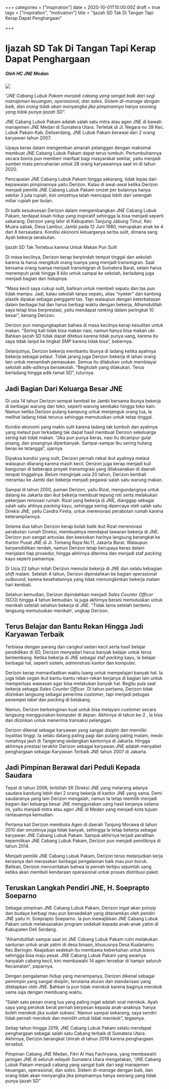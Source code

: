 +++
categories = ["inspiration"]
date = 2020-10-01T15:00:00Z
draft = true
tags = ["inspiration", "motivation"]
title = "Ijazah SD Tak Di Tangan Tapi Kerap Dapat Penghargaan"

+++
# Ijazah SD Tak Di Tangan Tapi Kerap Dapat Penghargaan

##### Oleh HC JNE Medan 

![](/uploads/img-20200923-wa0029-1.jpg)

_“JNE Cabang Lubuk Pakam menjadi cabang yang sangat baik dari segi manajemen keuangan, operasional, dan sales. Sistem di-manage dengan baik, dan orang tidak akan menyangka jika pimpinannya hanya seorang yang tidak punya ijazah SD”._

JNE Cabang Lubuk Pakam adalah salah satu mitra atau agen JNE di bawah manajemen JNE Medan di Sumatera Utara. Terletak di Jl. Negara no 39 Kec. Lubuk Pakam Kab. Deliserdang, JNE Lubuk Pakam berawal dari 2 orang karyawan tahun 2007.

Upaya keras dalam mengemban amanah pelanggan dengan maksimal membuat JNE Cabang Lubuk Pakam dapat terus tumbuh. Pertumbuhannya secara bisnis pun memberi manfaat bagi masyarakat sekitar, yaitu menjadi sumber mata pencaharian untuk 28 orang karyawannya saat ini di tahun 2020.

Pencapaian JNE Cabang Lubuk Pakam hingga sekarang, tidak lepas dari kepiawaian pimpinannya yaitu Derizon. Kalau di awal-awal ketika Derizon menjadi pemilik JNE Cabang Lubuk Pakam omzet per bulannya hanya sekitar 3 juta rupiah, kini omzetnya telah mencapai lebih dari setengah miliar rupiah per bulan.

Di balik kesuksesan Derizon dalam mengembangkan JNE Cabang Lubuk Pakam, terdapat kisah hidup yang inspiratif sehingga Ia bisa menjadi seperti sekarang. Derizon yang lahir di Kabupaten Tanjung Jabung Timur, Kec Muara sabak, Desa Lambur, Jambi pada 12 Juni 1980, merupakan anak ke 4 dari 8 bersaudara. Kondisi ekonomi keluarganya serba sulit, dimana sang Ayah bekerja serabutan.

Ijazah SD Tak Tertebus karena Untuk Makan Pun Sulit

Di masa kecilnya, Derizon kerap berpindah tempat tinggal dan sekolah karena Ia harus mengikuti orang tuanya yang menjadi transmigran. Saat bersama orang tuanya menjadi transmigran di Sumatera Barat, selain harus menempuh jarak hingga 8 kilo untuk sampai ke sekolah, berladang juga menjadi bagian dari hidupnya.

“Masa kecil saya cukup sulit, bahkan untuk membeli sepatu dan tas pun tidak mampu. Jadi, kalau sekolah tanpa sepatu, alias “nyeker” dan kantong plastik dipakai sebagai pengganti tas. Tapi walaupun dengan keterbatasan dalam berbagai hal dan harus berbagi waktu dengan bekerja, Alhamdulillah saya tetap bisa berprestasi, yaitu mendapat _ranking_ dalam peringkat 10 besar”, kenang Derizon.

Derizon pun mengungkapkan bahwa di masa kecilnya kerap kesulitan untuk makan. “Sering kali tidak bisa makan nasi, namun hanya bisa makan ubi. Bahkan ijazah SD tidak dapat ditebus karena tidak punya uang, karena itu saya tidak lanjut ke tingkat SMP karena tidak bisa”, bebernya.

Selanjutnya, Derizon bekerja membantu ibunya di ladang ketika ayahnya bekerja sebagai pelaut. Tidak jarang juga Derizon bekerja di lahan orang lain untuk menambah pemasukan. Semua itu dilakukan untuk membiayai sekolah adik-adiknya bersekolah. “Begitulah yang dilakukan. Terus berladang hingga adik tamat SD”, tuturnya.

## Jadi Bagian Dari Keluarga Besar JNE

Di usia 14 tahun Derizon sempat kembali ke Jambi bersama ibunya bekerja di berbagai warung dan toko, seperti warung sembako hingga toko kain. Namun ketika Derizon pulang kampung untuk menjenguk orang tua, Ia melihat ladang tidak terurus sehingga memutuskan untuk tetap tinggal.

Kondisi ekonomi yang makin sulit karena ladang tak tumbuh dan ayahnya yang melaut pun terkadang tak dapat hasil membuat Derizon sekeluarga sering kali tidak makan. “Jika pun punya beras, nasi itu dicampur gulai pisang, dan pisangnya diperbanyak. Sampai-sampai ibu sering hutang beras ke tetangga”, ujarnya.

Dipaksa kondisi yang sulit, Derizon pernah nekat ikut ayahnya melaut walaupun dilarang karena masih kecil. Derizon juga kerap menjadi kuli bangunan di beberapa proyek transmigrasi yang dilaksanakan di daerah tempat tinggalnya. Belum menginjak usia 20 tahun, Derizon kembali merantau ke Jambi dan bekerja menjadi pegawai salah satu warung makan.

Sampai di tahun 2000, paman Derizon, yaitu Rizal, mengundangnya untuk datang ke Jakarta dan ikut bekerja membuat tepung roti serta melakukan pekerjaan renovasi rumah. Rizal yang bekerja di JNE, dianggap sebagai salah satu ahlinya _packing_ kayu, sehingga sering dipercaya oleh salah satu Direksi JNE, yaitu Candra Fireta, untuk merenovasi perabotan rumah karena keterampilannya.

Selama dua tahun Derizon kerap bolak balik ikut Rizal merenovasi perabotan rumah Direksi, membuatnya mendapat tawaran bekerja di JNE. Derizon pun sangat antusias dan keesokan harinya langsung berangkat ke Kantor Pusat JNE di Jl. Tomang Raya No.11, Jakarta Barat. Walaupun berpendidikan rendah, namun Derizon tetap berupaya keras dalam menjalani tiap prosedur, hingga akhirnya diterima dan menjadi staf _packing_ kayu seperti pamannya.

Di Usia 22 tahun inilah Derizon memulai bekerja di JNE dan selalu kebagian _shift_ malam. Setelah 4 tahun, Derizon dipindahkan ke bagian operasional _outbound_, karena kesehatannya yang tidak memungkinkan bekerja malam hari kembali.

Setahun kemudian, Derizon dipindahkan menjadi _Sales Counter Officer_ (SCO) hingga 4 tahun kemudian. Ia juga akhirnya berani memutuskan untuk menikah setelah setahun bekerja di JNE. “Tidak lama setelah bertemu langsung memutuskan menikah’, ungkap Derizon.

## Terus Belajar dan Bantu Rekan Hingga Jadi Karyawan Terbaik

Terbiasa dengan parang dan cangkul sedari kecil serta hasil belajar pendidikan di SD, Derizon menyadari harus banyak belajar untuk terus berkembang. Ketika bekerja di JNE sebagai staf _packing_ kayu, Ia belajar berbagai hal, seperti sistem, administrasi kantor dan komputer.

Derizon kerap memanfaatkan waktu luang untuk mempelajari banyak hal. Ia juga tidak segan ikut bantu-bantu rekan-rekan kerjanya di bagian lain untuk memperluas wawasan agar bisa melakukan banyak hal. Begitu pula saat bekerja sebagai _Sales Counter Officer_. Di tahun pertama, Derizon tidak diizinkan langsung sebagai penerima _customer_, tapi menjadi petugas penempel _label_ dan _packing_ di belakang.

Namun, Derizon berkeinginan kuat untuk bisa melayani _customer_ secara langsung menggunakan komputer di depan. Akhirnya di tahun ke-2 , Ia bisa dan diizinkan untuk menerima transaksi pelanggan.

Derizon dikenal sebagai karyawan yang sangat disiplin dan memiliki loyalitas tinggi. Ia selalu datang paling pagi dan pulang paling malam, meski rumahnya jauh di Tangerang sedangkan kantornya di Jakarta. Hingga akhirnya prestasi terakhir Derizon sebagai karyawan JNE adalah menyabet penghargaan sebagai Karyawan Terbaik JNE tahun 2007 di Jakarta.

## Jadi Pimpinan Berawal dari Peduli Kepada Saudara

Tepat di tahun 2006, terbitlah SK Direksi JNE yang melarang adanya saudara kandung lebih dari 2 orang bekerja di kantor JNE yang sama. Demi saudaranya yang lain Derizon mengalah, namun Ia tetap memilih menjadi bagian dari keluarga besar JNE menggunakan uang hasil kerjanya selama ini, yaitu menjadi mitra atau agen JNE di Medan yang menjadi kota tujuan rantauannya kemudian.

Pertama kali Derizon membuka Agen di daerah Tanjung Morawa di tahun 2010 dan omzetnya juga tidak banyak, sehingga Ia tetap bekerja sebagai karyawan JNE Cabang Lubuk Pakam. Sampai akhirnya terjadi peralihan kepemilikan JNE Cabang Lubuk Pakam, Derizon pun menjadi pemiliknya di tahun 2014.

Menjadi pemilik JNE Cabang Lubuk Pakam, Derizon terus melanjutkan kerja kerasnya dan merasakan berbagai pengalaman baik mau pun buruk. Bahkan, Derizon menceritakan bahwa Ia pernah tertipu sejumlah uang ketika akan membeli kendaraan operasional untuk proses distribusi paket.

## Teruskan Langkah Pendiri JNE, H. Soeprapto Soeparno

Sebagai pimpinan JNE Cabang Lubuk Pakam, Derizon ingat akan prinsip dan budaya berbagi mau pun bersedekah yang ditanamkan oleh pendiri JNE yaitu H. Soeprapto Soeparno. Ia pun mewajibkan JNE Cabang Lubuk Pakam untuk melaksanakan program sedekah kepada anak-anak yatim di Kabupaten Deli Serdang.

“Alhamdulillah sampai saat ini JNE Cabang Lubuk Pakam rutin melakukan santunan untuk anak yatim di desa binaan, khususnya Desa Kualanamu Kec.Beringin. Keajaiban sedekah itu membawa keberkahan untuk bisnis sehingga bisa maju pesat. JNE Cabang Lubuk Pakam yang awalnya hanyalah cabang kecil, kini membawahi 14 agen tersebar di hampir seluruh Kecamatan”, paparnya.

Dengan pengalaman hidup yang menempanya, Derizon dikenal sebagai pemimpin yang sangat disiplin, terutama aturan dan standarisasi yang ditetapkan oleh JNE. Bahkan Ia pun tidak merokok karena baginya merokok sama saja dengan membuang waktu.

“Salah satu pesan orang tua yang paling ingat adalah soal merokok. Ayah saya yang perokok berat pernah berpesan kepada anak-anaknya ‘hanya boleh merokok jika sudah sukses’. Namun sampai sekarang, saya sendiri tidak pernah merokok dan memilih untuk tidak merokok”, tegasnya.

Setiap tahun hingga 2019, JNE Cabang Lubuk Pakam selalu mendapat penghargaan sebagai salah satu Cabang terbaik di Sumatera Utara. Akhirnya, Derizon berangkat Umrah di tahun 2018 karena penghargaan tersebut.

Pimpinan Cabang JNE Medan, Fikri Al Haq Fachryana, yang membawahi jaringan JNE di seluruh wilayah Sumatera Utara mengatakan, “JNE Cabang Lubuk Pakam menjadi cabang yang sangat baik dari segi manajemen keuangan, operasional, dan _sales_. Sistem di-_manage_ dengan baik, dan orang tidak akan menyangka jika pimpinannya hanya seorang yang tidak punya ijazah SD”